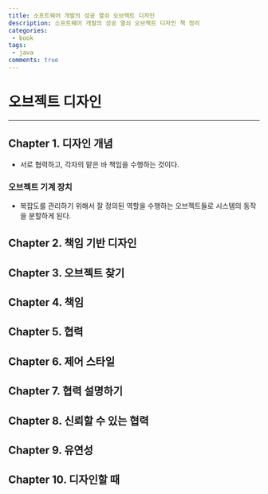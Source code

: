 ```yaml
---
title: 소프트웨어 개발의 성공 열쇠 오브젝트 디자인
description: 소프트웨어 개발의 성공 열쇠 오브젝트 디자인 책 정리
categories:
 - book
tags:
 - java
comments: true
---
```


# 오브젝트 디자인
---
## Chapter 1. 디자인 개념
* 서로 협력하고, 각자의 맡은 바 책임을 수행하는 것이다.
### 오브젝트 기계 장치
* 복잡도를 관리하기 위해서 잘 정의된 역할을 수행하는 오브젝트들로 시스템의 동작을 분할하게 된다.

## Chapter 2. 책임 기반 디자인

## Chapter 3. 오브젝트 찾기

## Chapter 4. 책임

## Chapter 5. 협력

## Chapter 6. 제어 스타일

## Chapter 7. 협력 설명하기

## Chapter 8. 신뢰할 수 있는 협력

## Chapter 9. 유연성

## Chapter 10. 디자인할 때
